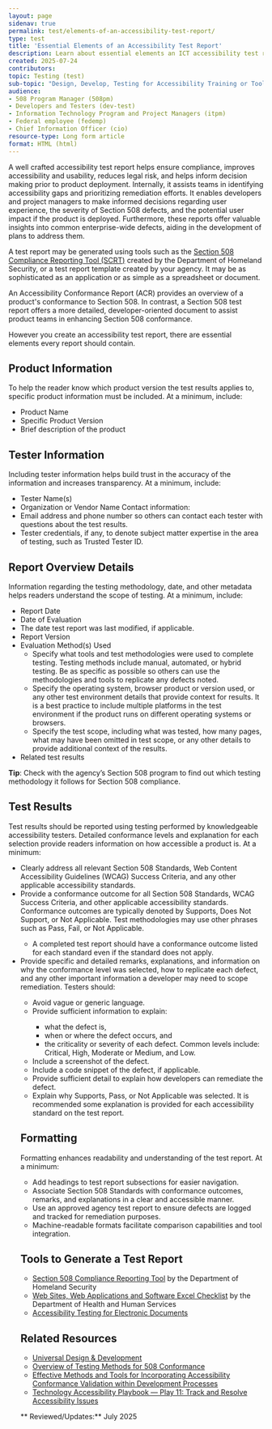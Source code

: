 ```yaml
---
layout: page
sidenav: true
permalink: test/elements-of-an-accessibility-test-report/
type: test
title: 'Essential Elements of an Accessibility Test Report'
description: Learn about essential elements an ICT accessibility test report should include in order to assist teams in identifying accessibility gaps and prioritizing remediation efforts.
created: 2025-07-24
contributors:
topic: Testing (test)
sub-topic: "Design, Develop, Testing for Accessibility Training or Tools"
audience:
- 508 Program Manager (508pm)
- Developers and Testers (dev-test)
- Information Technology Program and Project Managers (itpm)
- Federal employee (fedemp)
- Chief Information Officer (cio)
resource-type: Long form article
format: HTML (html)
---
```


A well crafted accessibility test report helps ensure compliance, improves accessibility and usability, reduces legal risk, and helps inform decision making prior to product deployment. Internally, it assists teams in identifying accessibility gaps and prioritizing remediation efforts. It enables developers and project managers to make informed decisions regarding user experience, the severity of Section 508 defects, and the potential user impact if the product is deployed. Furthermore, these reports offer valuable insights into common enterprise-wide defects, aiding in the development of plans to address them.

A test report may be generated using tools such as the <a href="https://github.com/Section508Coordinators/SCRT" target="_blank" class="usa-link--external">Section 508 Compliance Reporting Tool (SCRT)</a> created by the Department of Homeland Security, or a test report template created by your agency. It may be as sophisticated as an application or as simple as a spreadsheet or document.

<div class="border-base radius-lg border-1px padding-1 bg-primary-lighter margin-bottom-4" style="margin-top: 1.0em;">An Accessibility Conformance Report (ACR) provides an overview of a product's conformance to Section 508. In contrast, a Section 508 test report offers a more detailed, developer-oriented document to assist product teams in enhancing Section 508 conformance.</div>

However you create an accessibility test report, there are essential elements every report should contain.

## Product Information

To help the reader know which product version the test results applies to, specific product information must be included. At a minimum, include:

* Product Name  
* Specific Product Version  
* Brief description of the product

## Tester Information

Including tester information helps build trust in the accuracy of the information and increases transparency. At a minimum, include:

* Tester Name(s)   
* Organization or Vendor Name Contact information:  
* Email address and phone number so others can contact each tester with questions about the test results.  
* Tester credentials, if any, to denote subject matter expertise in the area of testing, such as Trusted Tester ID. 

## Report Overview Details

Information regarding the testing methodology, date, and other metadata helps readers understand the scope of testing. At a minimum, include:

* Report Date  
* Date of Evaluation   
* The date test report was last modified, if applicable.  
* Report Version  
* Evaluation Method(s) Used  
  * Specify what tools and test methodologies were used to complete testing. Testing methods include manual, automated, or hybrid testing. Be as specific as possible so others can use the methodologies and tools to replicate any defects noted.  
  * Specify the operating system, browser product or version used, or any other test environment details that provide context for results. It is a best practice to include multiple platforms in the test environment if the product runs on different operating systems or browsers.  
  * Specify the test scope, including what was tested, how many pages, what may have been omitted in test scope, or any other details to provide additional context of the results.  
* Related test results

<div class="border-base radius-lg border-1px padding-1 bg-primary-lighter margin-bottom-4" style="margin-top: 1.0em;"><strong>Tip</strong>: Check with the agency’s Section 508 program to find out which testing methodology it follows for Section 508 compliance.</div>

## Test Results

Test results should be reported using testing performed by knowledgeable accessibility testers. Detailed conformance levels and explanation for each selection provide readers information on how accessible a product is. At a minimum:

<ul>
<li>Clearly address all relevant Section 508 Standards, Web Content Accessibility Guidelines (WCAG) Success Criteria, and any other applicable accessibility standards.</li>  
<li>Provide a conformance outcome for all Section 508 Standards, WCAG Success Criteria, and other applicable accessibility standards. Conformance outcomes are typically denoted by Supports, Does Not Support, or Not Applicable. Test methodologies may use other phrases such as Pass, Fail, or Not Applicable.</li>
    <ul>
  <li>A completed test report should have a conformance outcome listed for each standard even if the standard does not apply.</li></ul>   
<li>Provide specific and detailed remarks, explanations, and information on why the conformance level was selected, how to replicate each defect, and any other important information a developer may need to scope remediation. Testers should:</li><ul>
  <li>Avoid vague or generic language.</li>  
   <li>Provide sufficient information to explain:</li>
   <ul>  
     <li> what the defect is,</li>  
     <li>when or where the defect occurs, and</li>   
     <li>the criticality or severity of each defect. Common levels include: Critical, High, Moderate or Medium, and Low.</li></ul>   
   <li> Include a screenshot of the defect.</li>   
   <li> Include a code snippet of the defect, if applicable.</li>   
   <li> Provide sufficient detail to explain how developers can remediate the defect.</li>   
   <li> Explain why Supports, Pass, or Not Applicable was selected. It is recommended some explanation is provided for each accessibility standard on the test report.</li></ul> 

## Formatting

Formatting enhances readability and understanding of the test report. At a minimum:

* Add headings to test report subsections for easier navigation.  
* Associate Section 508 Standards with conformance outcomes, remarks, and explanations in a clear and accessible manner.   
* Use an approved agency test report to ensure defects are logged and tracked for remediation purposes.  
* Machine-readable formats facilitate comparison capabilities and tool integration.

## Tools to Generate a Test Report
<ul>
<li><a href="https://github.com/Section508Coordinators/SCRT" target="_blank" class="usa-link--external">Section 508 Compliance Reporting Tool</a> by the Department of Homeland Security</li>  
<li><a href="https://www.hhs.gov/sites/default/files/hhs-508-webapps-checklist.xlsx" target="_blank" class="usa-link--external">Web Sites, Web Applications and Software Excel Checklist</a> by the Department of Health and Human Services</li> 
<li><a href="{{site.baseurl}}/test/documents/">Accessibility Testing for Electronic Documents</a></li></ul>

## Related Resources

<ul><li><a href="{{site.baseurl}}/develop/universal-design/">Universal Design & Development</a></li> 
<li><a href="{{site.baseurl}}/test/testing-overview/">Overview of Testing Methods for 508 Conformance</a></li>  
<li><a href="{{site.baseurl}}/develop/incorporating-accessibility-conformance/">Effective Methods and Tools for Incorporating Accessibility Conformance Validation within Development Processes</a></li>  
<li><a href="{{site.baseurl}}/manage/playbooks/technology-accessibility-playbook-intro/play11/">Technology Accessibility Playbook — Play 11: Track and Resolve Accessibility Issues</a></li></ul>


** Reviewed/Updates:** July 2025
